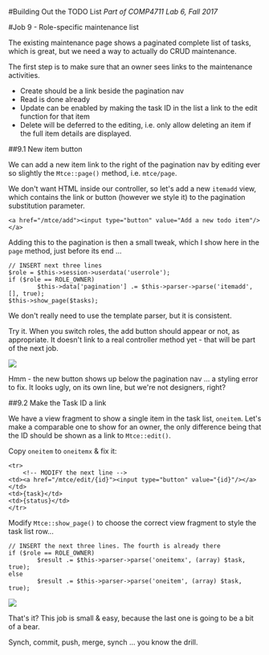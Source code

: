 #Building Out the TODO List
_Part of COMP4711 Lab 6, Fall 2017_

#Job 9 - Role-specific maintenance list

The existing maintenance page shows a paginated complete list of tasks, which is great,
but we need a way to actually do CRUD maintenance.

The first step is to make sure that an owner sees links to the maintenance
activities.

- Create should be a link beside the pagination nav
- Read is done already
- Update can be enabled by making the task ID in the list a link to
the edit function for that item
- Delete will be deferred to the editing, i.e. only allow deleting an item
if the full item details are displayed.

##9.1 New item button

We can add a new item link  to the right of the pagination nav by editing
ever so slightly the `Mtce::page()` method, i.e. `mtce/page`.

We don't want HTML inside our controller, so let's add a new `itemadd` view,
which contains the link or button (however we style it) to the pagination substitution
parameter.

    <a href="/mtce/add"><input type="button" value="Add a new todo item"/></a>

Adding this to the pagination is then a small tweak, which I show here in the
`page` method, just before its end ...

    // INSERT next three lines
    $role = $this->session->userdata('userrole');
    if ($role == ROLE_OWNER) 
            $this->data['pagination'] .= $this->parser->parse('itemadd',[], true);
    $this->show_page($tasks);

We don't really need to use the template parser, but it is consistent.

Try it. When you switch roles, the add button should appear or not, as
appropriate.
It doesn't link to a real controller method yet - that will be part of the next job.

<img class="scale" src="/pix/tutorials/todo/77.png"/>


Hmm - the new button shows up below the pagination nav ... a styling error to fix.
It looks ugly, on its own line, but we're not designers, right?


##9.2 Make the Task ID a link

We have a view fragment to show a single item in the task list, `oneitem`.
Let's make a comparable one to show for an owner, the only
difference being that the ID should be shown as a link to `Mtce::edit()`.

Copy `oneitem` to `oneitemx` & fix it:

    <tr>
        <!-- MODIFY the next line -->
	<td><a href="/mtce/edit/{id}"><input type="button" value="{id}"/></a></td>
	<td>{task}</td>
	<td>{status}</td>
    </tr>

Modify `Mtce::show_page()` to choose the correct view fragment to style 
the task list row...

    // INSERT the next three lines. The fourth is already there
    if ($role == ROLE_OWNER)
            $result .= $this->parser->parse('oneitemx', (array) $task, true);
    else
            $result .= $this->parser->parse('oneitem', (array) $task, true);

<img class="scale" src="/pix/tutorials/todo/78.png"/>

That's it? This job is small & easy, because the last one is going to be
a bit of a bear.

<div class="alert alert-info">
Synch, commit, push, merge, synch ... you know the drill.
</div>
